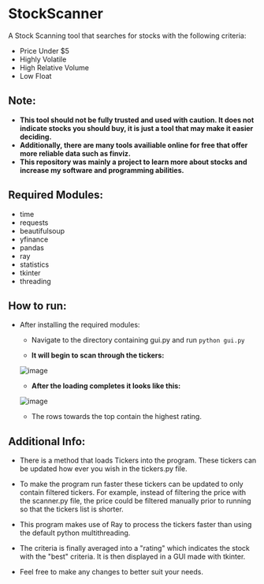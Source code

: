 # StockScanner
A Stock Scanning tool that searches for stocks with the following criteria:
- Price Under $5
- Highly Volatile
- High Relative Volume
- Low Float

## Note:
- **This tool should not be fully trusted and used with caution. It does not indicate stocks you should buy, it is just a tool that may make it easier deciding.**
- **Additionally, there are many tools availiable online for free that offer more reliable data such as finviz.**
- **This repository was mainly a project to learn more about stocks and increase my software and programming abilities.**

## Required Modules:
- time
- requests
- beautifulsoup
- yfinance
- pandas
- ray
- statistics
- tkinter
- threading

## How to run:
- After installing the required modules:
  - Navigate to the directory containing gui.py and run `python gui.py`
  
  - **It will begin to scan through the tickers:**
  
  ![image](https://user-images.githubusercontent.com/81063978/231800079-c66d6d39-05af-418f-9ca3-5232221ea690.png)

  - **After the loading completes it looks like this:**
  
  ![image](https://user-images.githubusercontent.com/81063978/231799481-6dac4843-98c2-4b61-98e5-8d60a9792022.png)
  
  - The rows towards the top contain the highest rating.
  
## Additional Info:
- There is a method that loads Tickers into the program. These tickers can be updated how ever you wish in the tickers.py file.

- To make the program run faster these tickers can be updated to only contain filtered tickers. For example, instead of filtering the price with the scanner.py file, the price could be filtered manually prior to running so that the tickers list is shorter.

- This program makes use of Ray to process the tickers faster than using the default python multithreading.

- The criteria is finally averaged into a "rating" which indicates the stock with the "best" criteria. It is then displayed in a GUI made with tkinter.

- Feel free to make any changes to better suit your needs.

